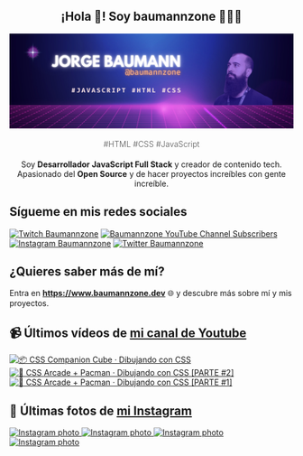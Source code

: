 <p align="center">
   <h2 align="center">¡Hola 👋! Soy baumannzone 👨🏻‍💻</h2>
   <img align="center" src="img/header.png" />
   <h4 align="center" style="font-weight: 300; color: #555;">#HTML #CSS #JavaScript</h4>
</p>

<p align="center" style="margin-bottom: 20px">Soy <strong>Desarrollador JavaScript Full Stack</strong> y creador de contenido tech.
<br/>
Apasionado del <strong>Open Source</strong> y de hacer proyectos increíbles con gente increíble.
</p>

## Sígueme en mis redes sociales

[![Twitch Baumannzone](https://img.shields.io/twitch/status/baumannzone?style=social)](https://twitch.tv/baumannzone)
[![Baumannzone YouTube Channel Subscribers](https://img.shields.io/youtube/channel/subscribers/UCTTj5ztXnGeDRPFVsBp7VMA?style=social)](https://youtube.com/rambitojs)
[![Instagram Baumannzone](https://img.shields.io/badge/Baumannzone--_.svg?label=Instagram&style=social&logo=instagram)](https://instagram.com/baumannzone)
[![Twitter Baumannzone](https://img.shields.io/twitter/follow/Baumannzone?label=Twitter&style=social)](https://twitter.com/baumannzone)

## ¿Quieres saber más de mí?

Entra en **https://www.baumannzone.dev** 🌐 y descubre más sobre mí y mis proyectos.

## 📹 Últimos vídeos de [mi canal de Youtube](https://youtube.com/rambitojs?sub_confirmation=1)


<a href='https://youtu.be/W6xwoSJahA0' target='_blank'>
  <img width='30%' src='https://img.youtube.com/vi/W6xwoSJahA0/mqdefault.jpg' alt='📦 CSS Companion Cube · Dibujando con CSS' />
</a>
<a href='https://youtu.be/9C3NXVXewH8' target='_blank'>
  <img width='30%' src='https://img.youtube.com/vi/9C3NXVXewH8/mqdefault.jpg' alt='👾 CSS Arcade + Pacman · Dibujando con CSS [PARTE #2]' />
</a>
<a href='https://youtu.be/2ahqLdgkSxA' target='_blank'>
  <img width='30%' src='https://img.youtube.com/vi/2ahqLdgkSxA/mqdefault.jpg' alt='👾 CSS Arcade + Pacman · Dibujando con CSS [PARTE #1]' />
</a>

## 📸 Últimas fotos de [mi Instagram](https://instagram.com/baumannzone)


<a href='https://instagram.com/p/C5CPuGGNfNA' target='_blank'>
  <img width='20%' src='https://instagram.fotp1-1.fna.fbcdn.net/v/t51.29350-15/434644036_771700368226133_1564365664434077448_n.jpg?stp=dst-jpg_e35_s1080x1080&_nc_ht=instagram.fotp1-1.fna.fbcdn.net&_nc_cat=105&_nc_ohc=A23b86_FTrYAX-RIblE&edm=APU89FABAAAA&ccb=7-5&ig_cache_key=MzMzMzI5NTgxMjU0NzgzNDY4OA%3D%3D.2-ccb7-5&oh=00_AfBEQ1Ab1BacRbArVJ-CE7Ph_1b8Rp7F8eZbBMflAWSRbg&oe=660B1D5C&_nc_sid=bc0c2c' alt='Instagram photo' />
</a>
<a href='https://instagram.com/p/C48H70TPVtl' target='_blank'>
  <img width='20%' src='https://instagram.fotp1-1.fna.fbcdn.net/v/t51.29350-15/433766868_2731203610382409_6368700553338809329_n.jpg?stp=dst-jpg_e15_fr_p1080x1080&_nc_ht=instagram.fotp1-1.fna.fbcdn.net&_nc_cat=109&_nc_ohc=SbFgfT6x9LEAX8IIZ5M&edm=APU89FABAAAA&ccb=7-5&oh=00_AfColDM8-joWRy3uZoqUf33IZCpRZjOj8Zs8eziX2WhCkA&oe=6606DE3D&_nc_sid=bc0c2c' alt='Instagram photo' />
</a>
<a href='https://instagram.com/p/C4yDStAo_3P' target='_blank'>
  <img width='20%' src='https://instagram.fotp1-2.fna.fbcdn.net/v/t51.29350-15/434170606_798439592129233_3306760213926174822_n.jpg?stp=dst-jpg_e15_fr_s1080x1080&_nc_ht=instagram.fotp1-2.fna.fbcdn.net&_nc_cat=101&_nc_ohc=fP1VpWAoxiYAX-o2sTx&edm=APU89FABAAAA&ccb=7-5&ig_cache_key=MzMyODczNzU1Mzk5OTQ2MTgzOQ%3D%3D.2-ccb7-5&oh=00_AfCQOLoxRENHLOHvcjfO0klVpBkO1fF9Y5aH2JvduaUgwg&oe=6609978C&_nc_sid=bc0c2c' alt='Instagram photo' />
</a>
<a href='https://instagram.com/p/C4poZ9UPjyU' target='_blank'>
  <img width='20%' src='https://instagram.fotp1-1.fna.fbcdn.net/v/t51.29350-15/433486644_1945800709150955_2754072594154411742_n.jpg?stp=dst-jpg_e15_fr_p1080x1080&_nc_ht=instagram.fotp1-1.fna.fbcdn.net&_nc_cat=111&_nc_ohc=AsCZDSbEUQsAX8QaQy-&edm=APU89FABAAAA&ccb=7-5&oh=00_AfD-XXV3KHwOmK8O8BMR3fpwPcVy7rJrLgaReuY_Vy7UtA&oe=66071758&_nc_sid=bc0c2c' alt='Instagram photo' />
</a>
